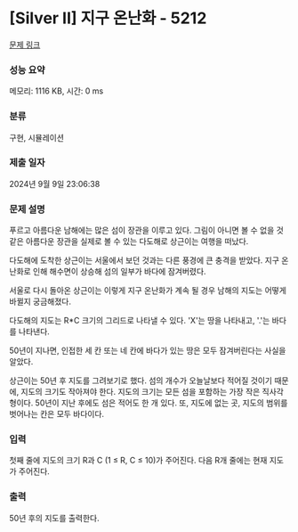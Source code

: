 # [Silver II] 지구 온난화 - 5212 

[문제 링크](https://www.acmicpc.net/problem/5212) 

### 성능 요약

메모리: 1116 KB, 시간: 0 ms

### 분류

구현, 시뮬레이션

### 제출 일자

2024년 9월 9일 23:06:38

### 문제 설명

<p>푸르고 아름다운 남해에는 많은 섬이 장관을 이루고 있다. 그림이 아니면 볼 수 없을 것 같은 아름다운 장관을 실제로 볼 수 있는 다도해로 상근이는 여행을 떠났다.</p>

<p>다도해에 도착한 상근이는 서울에서 보던 것과는 다른 풍경에 큰 충격을 받았다. 지구 온난화로 인해 해수면이 상승해 섬의 일부가 바다에 잠겨버렸다.</p>

<p>서울로 다시 돌아온 상근이는 이렇게 지구 온난화가 계속 될 경우 남해의 지도는 어떻게 바뀔지 궁금해졌다.</p>

<p>다도해의 지도는 R*C 크기의 그리드로 나타낼 수 있다. 'X'는 땅을 나타내고, '.'는 바다를 나타낸다.</p>

<p>50년이 지나면, 인접한 세 칸 또는 네 칸에 바다가 있는 땅은 모두 잠겨버린다는 사실을 알았다.</p>

<p>상근이는 50년 후 지도를 그려보기로 했다. 섬의 개수가 오늘날보다 적어질 것이기 때문에, 지도의 크기도 작아져야 한다. 지도의 크기는 모든 섬을 포함하는 가장 작은 직사각형이다. 50년이 지난 후에도 섬은 적어도 한 개 있다. 또, 지도에 없는 곳, 지도의 범위를 벗어나는 칸은 모두 바다이다.</p>

### 입력 

 <p>첫째 줄에 지도의 크기 R과 C (1 ≤ R, C ≤ 10)가 주어진다. 다음 R개 줄에는 현재 지도가 주어진다.</p>

### 출력 

 <p>50년 후의 지도를 출력한다.</p>

